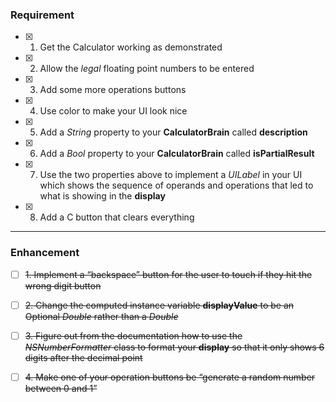 ### Requirement

- [x] 1. Get the Calculator working as demonstrated

- [x] 2. Allow the *legal* floating point numbers to be entered

- [x] 3. Add some more operations buttons

- [x] 4. Use color to make your UI look nice

- [x] 5. Add a *String* property to your **CalculatorBrain** called **description**

- [x] 6. Add a *Bool* property to your **CalculatorBrain** called **isPartialResult**

- [x] 7. Use the two properties above to implement a *UILabel* in your UI which shows the sequence of operands and operations that led to what is showing in the **display**

- [x] 8. Add a C button that clears everything

***

### Enhancement

- [ ] ~~1. Implement a “backspace” button for the user to touch if they hit the wrong digit button~~


- [ ] ~~2. Change the computed instance variable **displayValue** to be an Optional *Double* rather than a *Double*~~


- [ ] ~~3. Figure out from the documentation how to use the *NSNumberFormatter* class to format your **display** so that it only shows 6 digits after the decimal point~~


- [ ] ~~4. Make one of your operation buttons be “generate a random number between 0 and 1”~~